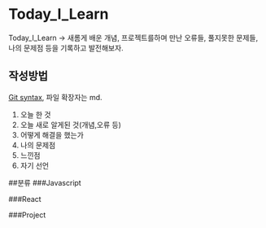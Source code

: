 # Today_I_Learn
Today_I_Learn
-> 새롬게 배운 개념, 프로젝트를하며 만난 오류들, 풀지못한 문제들, 나의 문제점 등을 기록하고 발전해보자.

## 작성방법
[Git syntax](https://docs.github.com/en/get-started/writing-on-github/getting-started-with-writing-and-formatting-on-github/basic-writing-and-formatting-syntax), 파일 확장자는 md.

1. 오늘 한 것
2. 오늘 새로 알게된 것(개념,오류 등)
3. 어떻게 해결을 했는가
4. 나의 문제점
5. 느낀점
6. 자기 선언

##분류
###Javascript

###React

###Project
